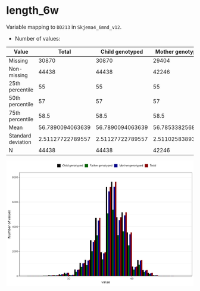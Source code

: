 # length_6w
Variable mapping to `DD213` in `Skjema4_6mnd_v12`.
- Number of values:

| Value | Total | Child genotyped | Mother genotyped | Father genotyped |
| ----- | ----- | --------------- | ---------------- | ---------------- |
| Missing | 30870 | 30870 | 29404 | 19004 |
| Non-missing | 44438 | 44438 | 42246 | 31080 |
| 25th percentile | 55 | 55 | 55 | 55 |
| 50th percentile | 57 | 57 | 57 | 57 |
| 75th percentile | 58.5 | 58.5 | 58.5 | 58.5 |
| Mean | 56.7890094063639 | 56.7890094063639 | 56.7853382568764 | 56.798416988417 |
| Standard deviation | 2.51127722789557 | 2.51127722789557 | 2.51102583893317 | 2.50123726335761 |
| N | 44438 | 44438 | 42246 | 31080 |



![](length_6w_n.png)



